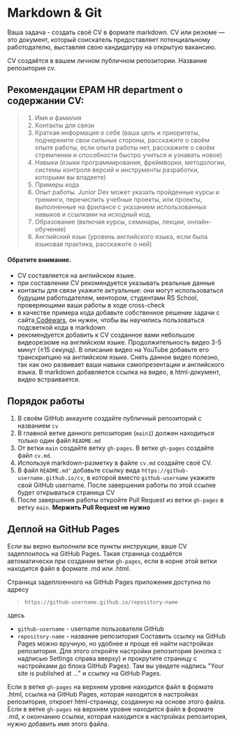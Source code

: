 #  Markdown & Git
 Ваша задача - создать своё CV в формате markdown.
 CV или резюме — это документ, который соискатель предоставляет потенциальному работодателю, выставляя свою кандидатуру на открытую вакансию.   

CV создаётся в вашем личном публичном репозитории. Название репозитория cv.  

## Рекомендации EPAM HR department о содержании CV:
 >1. Имя и фамилия
 >2. Контакты для связи
 >3. Краткая информация о себе (ваша цель и приоритеты, подчеркните свои сильные стороны, расскажите о своём опыте работы, если опыта работы нет, расскажите о своём стремлении и способности быстро учиться и узнавать новое)
 >4. Навыки (языки программирования, фреймворки, методологии, системы контроля версий и инструменты разработки, которыми вы владеете)
 >5. Примеры кода
 >6. Опыт работы. Junior Dev может указать пройденные курсы и тренинги, перечислить учебные проекты, или проекты, выполненные на фрилансе с указанием использованных навыков и ссылками на исходный код.
 >7. Образование (включая курсы, семинары, лекции, онлайн-обучение)
 >8. Английский язык (уровень английского языка, если была языковая практика, расскажите о ней)

#### Обратите внимание.
* CV составляется на английском языке.
* при составлении CV рекомендуется указывать реальные данные
* контакты для связи укажите актуальные: они могут использоваться будущим работодателем, ментором, студентами RS School, проверяющими ваши работы в ходе cross-check
*  в качестве примера кода добавьте собственное решение задачи с сайта[ Codewars](<https://www.codewars.com>), он нужен, чтобы вы научились пользоваться подсветкой кода в markdown
* рекомендуется добавить к CV созданное вами небольшое видеорезюме на английском языке. Продолжительность видео 3-5 минут (±15 секунд). В описание видео на YouTube добавьте его транскрипцию на английском языке. Снять данное видео полезно, так как оно развивает ваши навыки самопрезентации и английского языка. В markdown добавляется ссылка на видео, в html-документ, видео встраивается.



## Порядок работы
 >
  1. В своём GitHub аккаунте создайте публичный репозиторий с названием `cv`
  2. В главной ветке данного репозитория (`main1`) должен находиться только один файл `README.md`
  3. От ветки `main` создайте ветку `gh-pages`. В ветке `gh-pages` создайте файл `cv.md`.
  4. Используя markdown-разметку в файле `cv.md` создайте своё CV.
  5. В файл `README.md"` добавьте ссылку вида `https://github-username.github.io/cv`, в которой вместо `github-username` укажите свой GitHub username. После завершения работы по этой ссылке будет открываться страница CV
  6. После завершения работы откройте Pull Request из ветки `gh-pages` в ветку `main`. **Мержить Pull Request не нужно**

  ## Деплой на GitHub Pages ##
  Если вы верно выполнили все пункты инструкции, ваше CV задеплоилось на GitHub Pages. Такая страница создаётся автоматически при создании ветки `gh-pages`, если в корне этой ветки находится файл в формате .md или .html.

Страница задеплоенного на GitHub Pages приложения доступна по адресу

>`https://github-username.github.io/repository-name`

здесь

* `github-username` - username пользователя GitHub
* `repository-name` - название репозитория
Составить ссылку на GitHub Pages можно вручную, но удобнее и проще её найти настройках репозитория. Для этого откройте настройки репозитория (кнопка с надписью Settings справа вверху) и прокрутите страницу с настройками до блока GitHub Pages). Там вы увидете надпись "Your site is published at ..." и ссылку на GitHub Pages.

Если в ветке `gh-pages` на верхнем уровне находится файл в формате .html, ссылка на GitHub Pages, которая находится в настройках репозитория, откроет html-страницу, созданную на основе этого файла. Если в ветке `gh-pages` на верхнем уровне находится файл в формате .md, к окончанию ссылки, которая находится в настройках репозитория, нужно добавить имя этого файла.